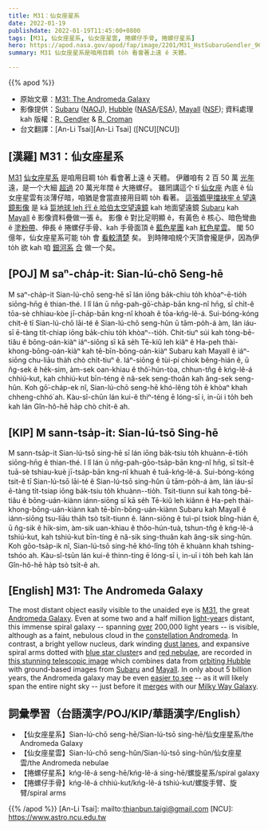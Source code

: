```yaml
---
title: M31：仙女座星系
date: 2022-01-19
publishdate: 2022-01-19T11:45:00+0800
tags: [M31, 仙女座星系, 仙女座星雲, 捲螺仔手骨, 捲螺仔星系]
hero: https://apod.nasa.gov/apod/fap/image/2201/M31_HstSubaruGendler_960.jpg
summary: M31 仙女座星系是咱用目睭 to̍h 看會著上遠 ê 天體。

---
```


{{% apod %}}

- 原始文章：[M31: The Andromeda Galaxy](https://apod.nasa.gov/apod/ap220119.html)
- 影像提供：[Subaru](http://www.naoj.org/Introduction/index.html) ([NAOJ](http://www.naoj.org/)), [Hubble](http://hla.stsci.edu/hla_welcome.html) ([NASA](https://www.nasa.gov/)/[ESA](https://www.esa.int)), [Mayall](https://noirlab.edu/public/programs/kitt-peak-national-observatory/nicholas-mayall-4m-telescope/) ([NSF](https://www.nsf.gov/)); 資料處理 kah 版權：[R. Gendler](http://robgendlerastropics.com/Biography2.html) & [R. Croman](https://www.rc-astro.com/about.html)
- 台文翻譯：[An-Li Tsai][An-Li Tsai] ([NCU][NCU])

## [漢羅] M31：仙女座星系
[M31][M31] [仙女座星系][Andromeda Galaxy t] 是咱用目睭 to̍h 看會著上遠 ê 天體。
伊離咱有 2 百 50 萬 [光年][light-year] 遠，是一个大細 [超過][over] 20 萬光年闊 ê 大捲螺仔。
雖罔講這个 tī [仙女座][constellation Andromeda] 內底 ê 仙女座星雲有淡薄仔暗，咱猶是會當直接用目睭 to̍h 看著。
[這張媠甲擋袂牢 ê 望遠鏡影像][this stunning telescopic image] 是 kā [踅地球 leh 行 ê 哈伯太空望遠鏡][orbiting Hubble] kah 地面望遠鏡 [Subaru][Subaru] kah [Mayall][Mayall] ê 影像資料疊做一張 ê。
影像 ê 對比足明顯 ê，有黃色 ê 核心、暗色彎曲 ê [塗粉帶][dust lanes t]、伸長 ê 捲螺仔手骨、kah 手骨面頂 ê [藍色星團][blue star cluster t] kah [紅色星雲][red nebulae t]。
閣 50 億年，仙女座星系可能 to̍h 會 [看較清楚][easier to see] 矣。
到時陣咱規个天頂會攏是伊，因為伊 to̍h 欲 kah 咱 [銀河系][Milky Way Galaxy] [合][merges] 做一个矣。


## [POJ] M saⁿ-cha̍p-it: Sian-lú-chō Seng-hē
M saⁿ-cha̍p-it Sian-lú-chō seng-hē sī lán iōng ba̍k-chiu to̍h khòaⁿ-ē-tio̍h siōng-hn̄g ê thian-thé.
I lî lán ū nn̄g-pah-gō͘-cha̍p-bān kng-nî hn̄g, sī chi̍t-ê tōa-sè chhiau-kòe jī-cha̍p-bān kng-nî khoah ê tōa-kńg-lê-á.
Sui-bóng-kóng chit-ê tī Sian-lú-chō lāi-té ê Sian-lú-chō seng-hûn ū tām-po̍h-á àm, lán iáu-sī ē-tàng ti̍t-chiap iōng ba̍k-chiu to̍h khòaⁿ--tio̍h.
Chit-tiuⁿ súi kah tòng-bē-tiâu ê bōng-oán-kiàⁿ iáⁿ-siōng sī kā se̍h Tē-kiû leh kiâⁿ ê Ha-peh thài-khong-bōng-oán-kiàⁿ kah tē-bīn-bōng-oán-kiàⁿ Subaru kah Mayall ê iáⁿ-siōng chu-liāu tha̍h chò chi̍t-tiuⁿ ê.
Iáⁿ-siōng ê tùi-pí chiok bêng-hián ê, ū n̂g-sek ê he̍k-sim, àm-sek oan-khiau ê thô͘-hún-tòa, chhun-tn̂g ê kńg-lê-á chhiú-kut, kah chhiú-kut bīn-téng ê nâ-sek seng-thoân kah âng-sek seng-hûn.
Koh gō͘-cha̍p-ek nî, Sian-lú-chō seng-hē khó-lêng to̍h ē khòaⁿ khah chheng-chhó͘ ah.
Kàu-sî-chūn lán kui-ê thiⁿ-téng ē lóng-sī i, in-ūi i to̍h beh kah lán Gîn-hô-hē ha̍p chò chi̍t-ê ah.

## [KIP] M sann-tsa̍p-it: Sian-lú-tsō Sing-hē
M sann-tsa̍p-it Sian-lú-tsō sing-hē sī lán iōng ba̍k-tsiu to̍h khuànn-ē-tio̍h siōng-hn̄g ê thian-thé.
I lî lán ū nn̄g-pah-gōo-tsa̍p-bān kng-nî hn̄g, sī tsi̍t-ê tuā-sè tshiau-kuè jī-tsa̍p-bān kng-nî khuah ê tuā-kńg-lê-á.
Sui-bóng-kóng tsit-ê tī Sian-lú-tsō lāi-té ê Sian-lú-tsō sing-hûn ū tām-po̍h-á àm, lán iáu-sī ē-tàng ti̍t-tsiap iōng ba̍k-tsiu to̍h khuànn--tio̍h.
Tsit-tiunn suí kah tòng-bē-tiâu ê bōng-uán-kiànn iánn-siōng sī kā se̍h Tē-kiû leh kiânn ê Ha-peh thài-khong-bōng-uán-kiànn kah tē-bīn-bōng-uán-kiànn Subaru kah Mayall ê iánn-siōng tsu-liāu tha̍h tsò tsi̍t-tiunn ê.
Iánn-siōng ê tuì-pí tsiok bîng-hián ê, ū n̂g-sik ê hi̍k-sim, àm-sik uan-khiau ê thôo-hún-tuà, tshun-tn̂g ê kńg-lê-á tshiú-kut, kah tshiú-kut bīn-tíng ê nâ-sik sing-thuân kah âng-sik sing-hûn.
Koh gōo-tsa̍p-ik nî, Sian-lú-tsō sing-hē khó-lîng to̍h ē khuànn khah tshing-tshóo ah.
Kàu-sî-tsūn lán kui-ê thinn-tíng ē lóng-sī i, in-uī i to̍h beh kah lán Gîn-hô-hē ha̍p tsò tsi̍t-ê ah.

## [English] M31: The Andromeda Galaxy
The most distant object easily visible to the unaided eye is [M31][M31], the great [Andromeda Galaxy][Andromeda Galaxy e].
Even at some two and a half million [light-year][light-year]s distant, this immense spiral galaxy -- spanning [over][over] 200,000 light years -- is visible, although as a faint, nebulous cloud in the [constellation Andromeda][constellation Andromeda].
In contrast, a bright yellow nucleus, dark winding [dust lanes][dust lanes e], and expansive spiral arms dotted with [blue star cluster][blue star cluster e]s and [red nebulae][red nebulae e], are recorded in [this stunning telescopic image][this stunning telescopic image] which combines data from [orbiting Hubble][orbiting Hubble] with ground-based images from [Subaru][Subaru] and [Mayall][Mayall].
In only about 5 billion years, the Andromeda galaxy may be even [easier to see][easier to see] -- as it will likely span the entire night sky -- just before it [merges][merges] with our [Milky Way Galaxy][Milky Way Galaxy].

## 詞彙學習（台語漢字/POJ/KIP/華語漢字/English）
- 【仙女座星系】Sian-lú-chō seng-hē/Sian-lú-tsō sing-hē/仙女座星系/the Andromeda Galaxy
- 【仙女座星雲】Sian-lú-chō seng-hûn/Sian-lú-tsō sing-hûn/仙女座星雲/the Andromeda nebulae
- 【捲螺仔星系】kńg-lê-á seng-hē/kńg-lê-á sing-hē/螺旋星系/spiral galaxy
- 【捲螺仔手骨】kńg-lê-á chhiú-kut/kńg-lê-á tshiú-kut/螺旋手臂、旋臂/spiral arms



{{% /apod %}}
[An-Li Tsai]: mailto:thianbun.taigi@gmail.com
[NCU]: https://www.astro.ncu.edu.tw


[M31]:https://en.wikipedia.org/wiki/Andromeda_Galaxy/
[Andromeda Galaxy e]:https://apod.nasa.gov/apod/ap210625.html
[Andromeda Galaxy t]:https://apod.tw/daily/20210625/
[light-year]:https://spaceplace.nasa.gov/light-year/en/
[over]:https://apod.nasa.gov/apod/ap061228.html
[constellation Andromeda]:http://www.hawastsoc.org/deepsky/and/index.html
[dust lanes e]:https://apod.nasa.gov/apod/ap220117.html
[dust lanes t]:https://apod.tw/daily/20220117/
[blue star cluster e]:https://apod.nasa.gov/apod/ap211124.html
[blue star cluster t]:https://apod.tw/daily/20211124/
[red nebulae e]:https://apod.nasa.gov/apod/ap210214.html
[red nebulae t]:https://apod.tw/daily/20210214/
[this stunning telescopic image]:http://www.robgendlerastropics.com/M31-HST-Subaru-NOAO-RC.html
[orbiting Hubble]:https://www.nasa.gov/mission_pages/hubble/story/index.html
[Subaru]:https://subarutelescope.org/en/
[Mayall]:https://noirlab.edu/public/programs/kitt-peak-national-observatory/nicholas-mayall-4m-telescope/
[easier to see]:https://wallpaperaccess.com/full/621501.jpg
[merges]:https://apod.nasa.gov/apod/ap120604.html
[Milky Way Galaxy]:https://imagine.gsfc.nasa.gov/science/objects/milkyway1.html
